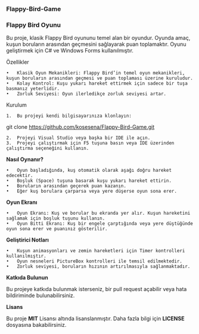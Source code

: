 ### Flappy-Bird-Game
### Flappy Bird Oyunu

Bu proje, klasik Flappy Bird oyununu temel alan bir oyundur. Oyunda amaç, kuşun boruların arasından geçmesini sağlayarak puan toplamaktır. Oyunu geliştirmek için C# ve Windows Forms kullanılmıştır.

Özellikler

	•	Klasik Oyun Mekanikleri: Flappy Bird’in temel oyun mekanikleri, kuşun boruların arasından geçmesi ve puan toplaması üzerine kuruludur.
	•	Kolay Kontrol: Kuşu yukarı hareket ettirmek için sadece bir tuşa basmanız yeterlidir.
	•	Zorluk Seviyesi: Oyun ilerledikçe zorluk seviyesi artar.

Kurulum

	1.	Bu projeyi kendi bilgisayarınıza klonlayın:

git clone https://github.com/kosesena/Flappy-Bird-Game.git


	2.	Projeyi Visual Studio veya başka bir IDE ile açın.
	3.	Projeyi çalıştırmak için F5 tuşuna basın veya IDE üzerinden çalıştırma seçeneğini kullanın.

**Nasıl Oynanır?**

	•	Oyun başladığında, kuş otomatik olarak aşağı doğru hareket edecektir.
	•	Boşluk (Space) tuşuna basarak kuşu yukarı hareket ettirin.
	•	Boruların arasından geçerek puan kazanın.
	•	Eğer kuş borulara çarparsa veya yere düşerse oyun sona erer.

**Oyun Ekranı**

	•	Oyun Ekranı: Kuş ve borular bu ekranda yer alır. Kuşun hareketini sağlamak için boşluk tuşunu kullanın.
	•	Oyun Bitti Ekranı: Kuş bir engele çarptığında veya yere düştüğünde oyun sona erer ve puanınız gösterilir.

**Geliştirici Notları**

	•	Kuşun animasyonları ve zemin hareketleri için Timer kontrolleri kullanılmıştır.
	•	Oyun nesneleri PictureBox kontrolleri ile temsil edilmektedir.
	•	Zorluk seviyesi, boruların hızının artırılmasıyla sağlanmaktadır.

**Katkıda Bulunun**

Bu projeye katkıda bulunmak isterseniz, bir pull request açabilir veya hata bildiriminde bulunabilirsiniz.

**Lisans**

Bu proje **MIT** Lisansı altında lisanslanmıştır. Daha fazla bilgi için **LICENSE** dosyasına bakabilirsiniz.
